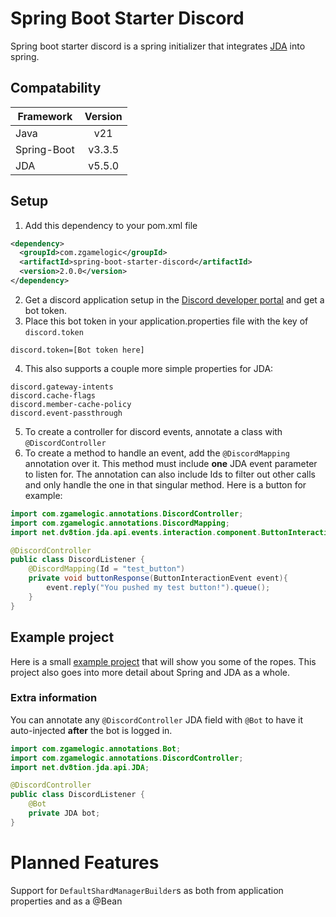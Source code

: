 # Spring Boot Starter Discord
Spring boot starter discord is a spring initializer that integrates [JDA](https://github.com/discord-jda/JDA) into spring.

## Compatability
| Framework   | Version |
|-------------|:-------:|
| Java        |   v21   |
| Spring-Boot | v3.3.5  |
| JDA         | v5.5.0  |

## Setup
1. Add this dependency to your pom.xml file
```xml
<dependency>
  <groupId>com.zgamelogic</groupId>
  <artifactId>spring-boot-starter-discord</artifactId>
  <version>2.0.0</version>
</dependency>
```
2. Get a discord application setup in the [Discord developer portal](https://discord.com/developers/) and get a bot token.
3. Place this bot token in your application.properties file with the key of `discord.token`
```properties 
discord.token=[Bot token here]
```
4. This also supports a couple more simple properties for JDA:
```properties
discord.gateway-intents
discord.cache-flags
discord.member-cache-policy
discord.event-passthrough
```
5. To create a controller for discord events, annotate a class with `@DiscordController`
6. To create a method to handle an event, add the `@DiscordMapping` annotation over it. This method must include __one__ JDA event parameter to listen for. The annotation can also include Ids to filter out other calls and only handle the one in that singular method. Here is a button for example:

```java
import com.zgamelogic.annotations.DiscordController;
import com.zgamelogic.annotations.DiscordMapping;
import net.dv8tion.jda.api.events.interaction.component.ButtonInteractionEvent;

@DiscordController
public class DiscordListener {
    @DiscordMapping(Id = "test_button")
    private void buttonResponse(ButtonInteractionEvent event){
        event.reply("You pushed my test button!").queue();
    }
}
```

## Example project
Here is a small [example project](https://github.com/ZGameLogic/Spring-Boot-Starter-Discord-Example) that will show you some of the ropes. This project also goes into more detail about Spring and JDA as a whole.

### Extra information
You can annotate any `@DiscordController` JDA field with `@Bot` to have it auto-injected __after__ the bot is logged in.

```java
import com.zgamelogic.annotations.Bot;
import com.zgamelogic.annotations.DiscordController;
import net.dv8tion.jda.api.JDA;

@DiscordController
public class DiscordListener {
    @Bot
    private JDA bot;
}
```

# Planned Features
Support for `DefaultShardManagerBuilder`s as both from application properties and as a @Bean
